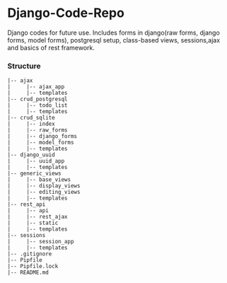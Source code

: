 # Django-Code-Repo
Django codes for future use. Includes forms in django(raw forms, django forms, model forms), postgresql setup, class-based views, sessions,ajax and basics of rest framework.

### Structure

```
|-- ajax
|     |-- ajax_app
|     |-- templates
|-- crud_postgresql
|     |-- todo_list
|     |-- templates
|-- crud_sqlite
|     |-- index
|     |-- raw_forms
|     |-- django_forms
|     |-- model_forms
|     |-- templates
|-- django_uuid
|     |-- uuid_app
|     |-- templates
|-- generic_views
|     |-- base_views
|     |-- display_views
|     |-- editing_views
|     |-- templates
|-- rest_api
|     |-- api
|     |-- rest_ajax
|     |-- static
|     |-- templates
|-- sessions
|     |-- session_app
|     |-- templates
|-- .gitignore
|-- Pipfile
|-- Pipfile.lock
|-- README.md
```
